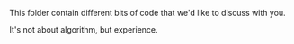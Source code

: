 This folder contain different bits of code that we'd like to discuss with you.

It's not about algorithm, but experience.